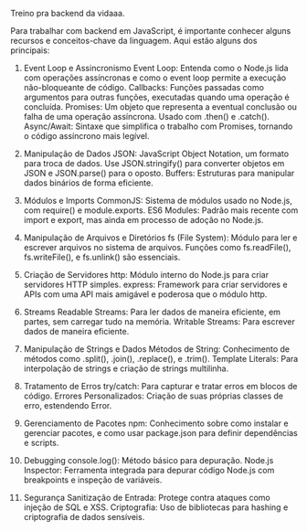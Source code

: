 Treino pra backend da vidaaa.

Para trabalhar com backend em JavaScript, é importante conhecer alguns recursos e conceitos-chave da linguagem. Aqui estão alguns dos principais:

1. Event Loop e Assincronismo
Event Loop: Entenda como o Node.js lida com operações assíncronas e como o event loop permite a execução não-bloqueante de código.
Callbacks: Funções passadas como argumentos para outras funções, executadas quando uma operação é concluída.
Promises: Um objeto que representa a eventual conclusão ou falha de uma operação assíncrona. Usado com .then() e .catch().
Async/Await: Sintaxe que simplifica o trabalho com Promises, tornando o código assíncrono mais legível.


3. Manipulação de Dados
JSON: JavaScript Object Notation, um formato para troca de dados. Use JSON.stringify() para converter objetos em JSON e JSON.parse() para o oposto.
Buffers: Estruturas para manipular dados binários de forma eficiente.


5. Módulos e Imports
CommonJS: Sistema de módulos usado no Node.js, com require() e module.exports.
ES6 Modules: Padrão mais recente com import e export, mas ainda em processo de adoção no Node.js.


7. Manipulação de Arquivos e Diretórios
fs (File System): Módulo para ler e escrever arquivos no sistema de arquivos. Funções como fs.readFile(), fs.writeFile(), e fs.unlink() são essenciais.


9. Criação de Servidores
http: Módulo interno do Node.js para criar servidores HTTP simples.
express: Framework para criar servidores e APIs com uma API mais amigável e poderosa que o módulo http.


11. Streams
Readable Streams: Para ler dados de maneira eficiente, em partes, sem carregar tudo na memória.
Writable Streams: Para escrever dados de maneira eficiente.


13. Manipulação de Strings e Dados
Métodos de String: Conhecimento de métodos como .split(), .join(), .replace(), e .trim().
Template Literals: Para interpolação de strings e criação de strings multilinha.


15. Tratamento de Erros
try/catch: Para capturar e tratar erros em blocos de código.
Errores Personalizados: Criação de suas próprias classes de erro, estendendo Error.
16. Gerenciamento de Pacotes
npm: Conhecimento sobre como instalar e gerenciar pacotes, e como usar package.json para definir dependências e scripts.
17. Debugging
console.log(): Método básico para depuração.
Node.js Inspector: Ferramenta integrada para depurar código Node.js com breakpoints e inspeção de variáveis.
18. Segurança
Sanitização de Entrada: Protege contra ataques como injeção de SQL e XSS.
Criptografia: Uso de bibliotecas para hashing e criptografia de dados sensíveis.
